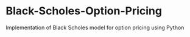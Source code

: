 # Black-Scholes-Option-Pricing
Implementation of Black Scholes model for option pricing using Python
